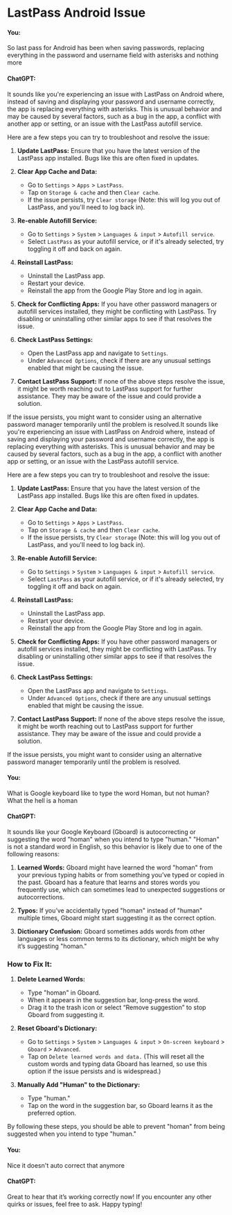 # LastPass Android Issue

#### You:
So last pass for Android has been when saving passwords, replacing everything in the password and username field with asterisks and nothing more

#### ChatGPT:
It sounds like you're experiencing an issue with LastPass on Android where, instead of saving and displaying your password and username correctly, the app is replacing everything with asterisks. This is unusual behavior and may be caused by several factors, such as a bug in the app, a conflict with another app or setting, or an issue with the LastPass autofill service.

Here are a few steps you can try to troubleshoot and resolve the issue:

1. **Update LastPass:** Ensure that you have the latest version of the LastPass app installed. Bugs like this are often fixed in updates.

2. **Clear App Cache and Data:**
   - Go to `Settings` > `Apps` > `LastPass`.
   - Tap on `Storage & cache` and then `Clear cache`.
   - If the issue persists, try `Clear storage` (Note: this will log you out of LastPass, and you'll need to log back in).

3. **Re-enable Autofill Service:**
   - Go to `Settings` > `System` > `Languages & input` > `Autofill service`.
   - Select `LastPass` as your autofill service, or if it's already selected, try toggling it off and back on again.

4. **Reinstall LastPass:**
   - Uninstall the LastPass app.
   - Restart your device.
   - Reinstall the app from the Google Play Store and log in again.

5. **Check for Conflicting Apps:** If you have other password managers or autofill services installed, they might be conflicting with LastPass. Try disabling or uninstalling other similar apps to see if that resolves the issue.

6. **Check LastPass Settings:**
   - Open the LastPass app and navigate to `Settings`.
   - Under `Advanced Options`, check if there are any unusual settings enabled that might be causing the issue.

7. **Contact LastPass Support:** If none of the above steps resolve the issue, it might be worth reaching out to LastPass support for further assistance. They may be aware of the issue and could provide a solution.

If the issue persists, you might want to consider using an alternative password manager temporarily until the problem is resolved.It sounds like you're experiencing an issue with LastPass on Android where, instead of saving and displaying your password and username correctly, the app is replacing everything with asterisks. This is unusual behavior and may be caused by several factors, such as a bug in the app, a conflict with another app or setting, or an issue with the LastPass autofill service.

Here are a few steps you can try to troubleshoot and resolve the issue:

1. **Update LastPass:** Ensure that you have the latest version of the LastPass app installed. Bugs like this are often fixed in updates.

2. **Clear App Cache and Data:**
   - Go to `Settings` > `Apps` > `LastPass`.
   - Tap on `Storage & cache` and then `Clear cache`.
   - If the issue persists, try `Clear storage` (Note: this will log you out of LastPass, and you'll need to log back in).

3. **Re-enable Autofill Service:**
   - Go to `Settings` > `System` > `Languages & input` > `Autofill service`.
   - Select `LastPass` as your autofill service, or if it's already selected, try toggling it off and back on again.

4. **Reinstall LastPass:**
   - Uninstall the LastPass app.
   - Restart your device.
   - Reinstall the app from the Google Play Store and log in again.

5. **Check for Conflicting Apps:** If you have other password managers or autofill services installed, they might be conflicting with LastPass. Try disabling or uninstalling other similar apps to see if that resolves the issue.

6. **Check LastPass Settings:**
   - Open the LastPass app and navigate to `Settings`.
   - Under `Advanced Options`, check if there are any unusual settings enabled that might be causing the issue.

7. **Contact LastPass Support:** If none of the above steps resolve the issue, it might be worth reaching out to LastPass support for further assistance. They may be aware of the issue and could provide a solution.

If the issue persists, you might want to consider using an alternative password manager temporarily until the problem is resolved.


#### You:
What is Google keyboard like to type the word Homan, but not human? What the hell is a homan

#### ChatGPT:
It sounds like your Google Keyboard (Gboard) is autocorrecting or suggesting the word "homan" when you intend to type "human." "Homan" is not a standard word in English, so this behavior is likely due to one of the following reasons:

1. **Learned Words:** Gboard might have learned the word "homan" from your previous typing habits or from something you’ve typed or copied in the past. Gboard has a feature that learns and stores words you frequently use, which can sometimes lead to unexpected suggestions or autocorrections.

2. **Typos:** If you’ve accidentally typed "homan" instead of "human" multiple times, Gboard might start suggesting it as the correct option.

3. **Dictionary Confusion:** Gboard sometimes adds words from other languages or less common terms to its dictionary, which might be why it’s suggesting "homan."

### How to Fix It:

1. **Delete Learned Words:**
   - Type "homan" in Gboard.
   - When it appears in the suggestion bar, long-press the word.
   - Drag it to the trash icon or select “Remove suggestion” to stop Gboard from suggesting it.

2. **Reset Gboard's Dictionary:**
   - Go to `Settings` > `System` > `Languages & input` > `On-screen keyboard` > `Gboard` > `Advanced`.
   - Tap on `Delete learned words and data.` (This will reset all the custom words and typing data Gboard has learned, so use this option if the issue persists and is widespread.)

3. **Manually Add "Human" to the Dictionary:**
   - Type "human."
   - Tap on the word in the suggestion bar, so Gboard learns it as the preferred option.

By following these steps, you should be able to prevent "homan" from being suggested when you intend to type "human."


#### You:
Nice it doesn't auto correct that anymore

#### ChatGPT:
Great to hear that it’s working correctly now! If you encounter any other quirks or issues, feel free to ask. Happy typing!
